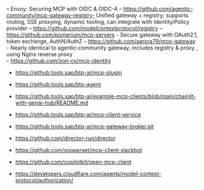 – Envoy: Securing MCP with OIDC & OIDC-A
– https://github.com/agentic-community/mcp-gateway-registry- Unified gateway + registry; supports routing, SSE proxying, dynamic tooling, can integrate with Identity/Policy provider
– https://github.com/modelcontextprotocol/registry
– https://github.com/pomerium/mcp-servers - Secure gateway with OAuth2.1, token exchange, AuthN/AuthZ
– https://github.com/aarora79/mcp-gateway - Nearly identical to agentic‑community gateway, includes registry & proxy , using Nginx reverse proxy  
– https://github.com/zon-cx/mcp-identity 
- https://github.tools.sap/btp-ai/mcp-plugin
- https://github.tools.sap/btp-agent
- https://github.tools.sap/btp-ai/example-mcp-clients/blob/main/chainlit-with-genai-hub/README.md

- https://github.tools.sap/btp-ai/mcp-client-service

- https://github.tools.sap/btp-ai/mcp-gateway-broker.git

- https://github.com/director-run/director

- https://github.com/sooperset/mcp-client-slackbot

- https://github.com/copilotkit/open-mcp-client

- https://developers.cloudflare.com/agents/model-context-protocol/authorization/